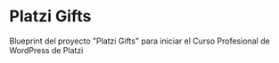 # Platzi Gifts
Blueprint del proyecto "Platzi Gifts" para iniciar el Curso Profesional de WordPress de Platzi
